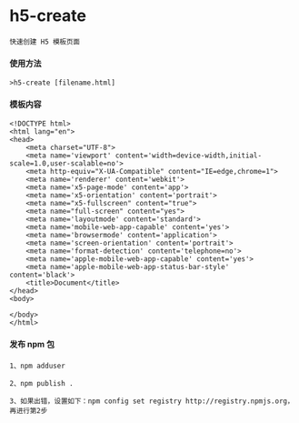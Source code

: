 # h5-create

	快速创建 H5 模板页面

#### 使用方法 

	>h5-create [filename.html]

#### 模板内容

	<!DOCTYPE html>
	<html lang="en">
	<head>
		<meta charset="UTF-8">
		<meta name='viewport' content='width=device-width,initial-scale=1.0,user-scalable=no'>
		<meta http-equiv="X-UA-Compatible" content="IE=edge,chrome=1">
		<meta name='renderer' content='webkit'>
		<meta name='x5-page-mode' content='app'>
		<meta name='x5-orientation' content='portrait'>
		<meta name="x5-fullscreen" content="true">
		<meta name="full-screen" content="yes">
		<meta name='layoutmode' content='standard'>
		<meta name='mobile-web-app-capable' content='yes'>
		<meta name='browsermode' content='application'>
		<meta name='screen-orientation' content='portrait'>
		<meta name='format-detection' content='telephone=no'>
		<meta name='apple-mobile-web-app-capable' content='yes'>
		<meta name='apple-mobile-web-app-status-bar-style' content='black'>
		<title>Document</title>
	</head>
	<body>
		
	</body>
	</html>

#### 发布 npm 包

	1、npm adduser

	2、npm publish .

	3、如果出错，设置如下：npm config set registry http://registry.npmjs.org，再进行第2步